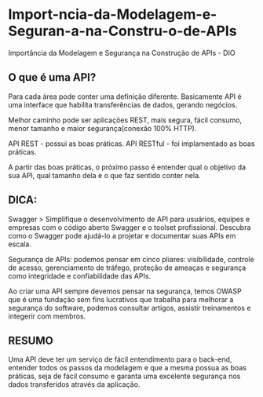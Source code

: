 # Import-ncia-da-Modelagem-e-Seguran-a-na-Constru-o-de-APIs
Importância da Modelagem e Segurança na Construção de APIs - DIO

## O que é uma API?
Para cada área pode conter uma definição diferente. Basicamente API é uma interface que habilita transferências de dados, gerando negócios.

Melhor caminho pode ser aplicações REST, mais segura, fácil consumo, menor tamanho e maior segurança(conexão 100% HTTP).

API REST - possui as boas práticas.
API RESTful - foi implamentado as boas práticas.

A partir das boas práticas, o próximo passo é entender qual o objetivo da sua API, qual tamanho dela e o que faz sentido conter nela.

## DICA:
Swagger > Simplifique o desenvolvimento de API para usuários, equipes e empresas com o código aberto Swagger e o toolset profissional. Descubra como o Swagger pode ajudá-lo a projetar e documentar suas APIs em escala.

Segurança de APIs: podemos pensar em cinco pliares: visibilidade, controle de acesso, gerenciamento de tráfego, proteção de ameaças e segurança como integridade e confiabilidade das APIs.

Ao criar uma API sempre devemos pensar na segurança, temos OWASP que é uma fundação sem fins lucrativos que trabalha para melhorar a segurança do software, podemos consultar artigos, assistir treinamentos e integerir com membros.

## RESUMO
Uma API deve ter um serviço de fácil entendimento para o back-end, entender todos os passos da modelagem e que a mesma possua as boas práticas, seja de fácil consumo e garanta uma excelente segurança nos dados transferidos através da aplicação.
